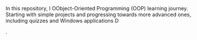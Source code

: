In this repository,  I     OObject-Oriented Programming (OOP) learning journey. Starting with simple projects and progressing towards more advanced ones, including quizzes and Windows applications
  D



.
